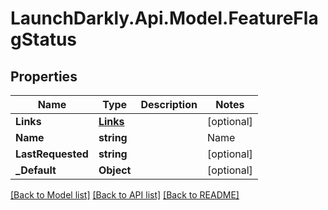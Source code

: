 # LaunchDarkly.Api.Model.FeatureFlagStatus
## Properties

Name | Type | Description | Notes
------------ | ------------- | ------------- | -------------
**Links** | [**Links**](Links.md) |  | [optional] 
**Name** | **string** | | Name     | Description | | - -- -- -- -:| - -- -- -- -- -- | | new      | the feature flag was created within the last 7 days, and has not been requested yet | | active   | the feature flag was requested by your servers or clients within the last 7 days | | inactive | the feature flag was created more than 7 days ago, and hasn&#39;t been requested by your servers or clients within the past 7 days | | launched | one variation of the feature flag has been rolled out to all your users for at least 7 days |  | [optional] 
**LastRequested** | **string** |  | [optional] 
**_Default** | **Object** |  | [optional] 

[[Back to Model list]](../README.md#documentation-for-models) [[Back to API list]](../README.md#documentation-for-api-endpoints) [[Back to README]](../README.md)

